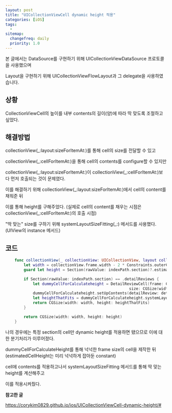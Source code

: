```yaml
---
layout: post
title: "UICollectionViewCell dynamic height 적용"
categories: [iOS]
tags: 
  - 
sitemap:
  changefreq: daily
  priority: 1.0
---
```




본 글에서는 DataSource를 구현하기 위해 UICollectionViewDataSource 프로토콜을 사용했으며

Layout을 구현하기 위해 UICollectionViewFlowLayout과 그 delegate을 사용하였습니다.



## 상황

CollectionViewCell의 높이를 내부 contents의 길이(양)에 따라 딱 맞도록 조절하고 싶었다.



## 해결방법

collectionView(_:layout:sizeForItemAt:)를 통해 cell의 size를 전달할 수 있고

collectionView(_:cellForItemAt:)을 통해 cell의 contents를 configure할 수 있지만

collectionView(\_:layout:sizeForItemAt:)이 collectionView(\_:cellForItemAt:)보다 먼저 호출되는 것이 문제였다.

이를 해결하기 위해 collectionView(_:layout:sizeForItemAt:)에서 cell의 content를 채워준 뒤

이를 통해 height를 구해주었다. (실제로 cell의 content를 채우는 시점은 collectionView(_:cellForItemAt:)의 호출 시점)

"딱 맞는" size를 구하기 위해 systemLayoutSizeFitting(_:) 메서드를 사용했다. (UIView의 instance 메서드)



## 코드

```swift
    func collectionView(_ collectionView: UICollectionView, layout collectionViewLayout: UICollectionViewLayout, sizeForItemAt indexPath: IndexPath) -> CGSize {
        let width = collectionView.frame.width - 2 * Constraints.outerCollectionViewInset
        guard let height = Section(rawValue: indexPath.section)?.estimatedCellHeight else { return .zero }

        if Section(rawValue: indexPath.section) == .detailReviews {
            let dummyCellForCalculateheight = DetailReviewCell(frame: CGRect(origin: CGPoint(x: 0, y: 0),
                                                      size: CGSize(width: width, height: height)))
            dummyCellForCalculateheight.setUpContents(detailReview: detailReviewViewModel.detailReviews[indexPath.row])
            let heightThatFits = dummyCellForCalculateheight.systemLayoutSizeFitting(CGSize(width: width, height: height)).height
            return CGSize(width: width, height: heightThatFits)
        }

        return CGSize(width: width, height: height)
    }
```



나의 경우에는 특정 section의 cell만 dynamic height를 적용하면 됐으므로 이에 대한 분기처리가 이루어졌다.

dummyCellForCalculateHeight를 통해 넉넉한 frame size의 cell을 제작한 뒤 (estimatedCellHeight는 미리 넉넉하게 잡아둔 constant)

cell에 contents를 적용하고나서 systemLayoutSizeFitting 메서드를 통해 딱 맞는 height를 계산해주고

이를 적용시켜줬다.





**참고한 글**

https://corykim0829.github.io/ios/UICollectionViewCell-dynamic-height/#
